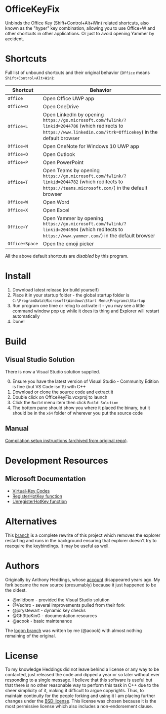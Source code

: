 # OfficeKeyFix

Unbinds the Office Key (Shift+Control+Alt+Win) related shortcuts, also known as the "hyper" key combination, allowing you to use Office+W and other shortcuts in other applications. Or just to avoid opening Yammer by accident.

# Shortcuts

Full list of unbound shortcuts and their original behavior (`Office` means `Shift+Control+Alt+Win`):


| Shortcut       | Behavior                                                                                                                                                         |
|----------------|------------------------------------------------------------------------------------------------------------------------------------------------------------------|
| `Office`       | Open Office UWP app                                                                                                                                              |
| `Office+D`     | Open OneDrive                                                                                                                                                    |
| `Office+L`     | Open LinkedIn by opening `https://go.microsoft.com/fwlink/?linkid=2044786` (which redirects to `https://www.linkedin.com/?trk=Officekey`) in the default browser |
| `Office+N`     | Open OneNote for Windows 10 UWP app                                                                                                                              |
| `Office+O`     | Open Outlook                                                                                                                                                     |
| `Office+P`     | Open PowerPoint                                                                                                                                                  |
| `Office+T`     | Open Teams by opening `https://go.microsoft.com/fwlink/?linkid=2044782` (which reditects to `https://teams.microsoft.com/`) in the default browser               |
| `Office+W`     | Open Word                                                                                                                                                        |
| `Office+X`     | Open Excel                                                                                                                                                       |
| `Office+Y`     | Open Yammer by opening `https://go.microsoft.com/fwlink/?linkid=2044904` (which reditects to `https://www.yammer.com/`) in the default browser                   |
| `Office+Space` | Open the emoji picker                                                                                                                                            |

All the above default shortcuts are *disabled* by this program.

# Install

1. Download latest release (or build yourself)
2. Place it in your startup folder - the global startup folder is `C:\ProgramData\Microsoft\Windows\Start Menu\Programs\Startup`
3. Run program one time or relog to activate it - you may see a little command window pop up while it does its thing and Explorer will restart automatically
4. Done!

# Build

## Visual Studio Solution

There is now a Visual Studio solution supplied.

0. Ensure you have the latest version of Visual Studio - Community Edition is fine (but VS Code isn't!) with C++
1. Download or clone the source code and extract it
2. Double click on OfficeKeyFix.vcxproj to launch
3. Click the `Build` menu item then click `Build Solution`
4. The bottom pane should show you where it placed the binary, but it should be in the `x64` folder of wherever you put the source code

## Manual

[Compilation setup instructions (archived from original repo)](https://web.archive.org/web/20201025005256/https://github.com/anthonyheddings/OfficeKeyFix/issues/1).

# Development Resources

## Microsoft Documentation

- [Virtual-Key Codes](https://docs.microsoft.com/en-us/windows/win32/inputdev/virtual-key-codes)
- [RegisterHotKey function](https://learn.microsoft.com/en-us/windows/win32/api/winuser/nf-winuser-registerhotkey)
- [UnregisterHotKey function](https://learn.microsoft.com/en-us/windows/win32/api/winuser/nf-winuser-unregisterhotkey)

# Alternatives

This [branch](https://github.com/acook/OfficeKeyFix/tree/logon) is a complete rewrite of this project which removes the explorer restarting and runs in the background ensuring that explorer doesn't try to reacquire the keybindings. It may be useful as well.

# Authors

Originally by Anthony Heddings, whose [account](https://archive.softwareheritage.org/browse/origin/directory/?origin_url=https://github.com/anthonyheddings/OfficeKeyFix) disappeared years ago. My fork became the new source (presumably) because it just happened to be the oldest.

- @mlidbom     - provided the Visual Studio solution
- @Vechro      - several improvements pulled from their fork
- @jorystewart - dynamic key checks
- @Gh3ttoKinG  - documentation resources
- @acook       - basic maintenance 

The [logon branch](https://github.com/acook/OfficeKeyFix/tree/logon) was written by me (@acook) with almost nothing remaining of the original.

# License

To my knowledge Heddings did not leave behind a license or any way to be contacted, just released the code and dipped a year or so later without ever responding to a single message.
I believe that this software is useful but that there is no other reasonable way to perform this task in C++ due to the sheer simplicity of it, making it difficult to argue copyrights.
Thus, to maintain continuity for the people forking and using it I am placing further changes under the [BSD license](https://opensource.org/license/bsd-3-clause).
This license was chosen because it is the most permissive license which also includes a non-endorsement clause.
